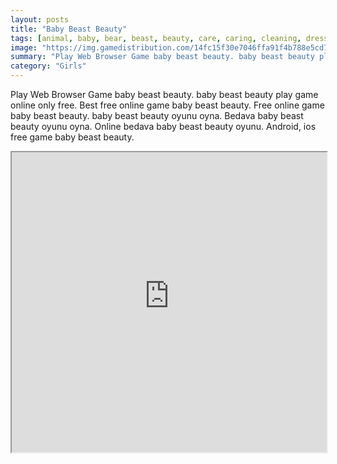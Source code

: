 ```yaml
---
layout: posts
title: "Baby Beast Beauty"
tags: [animal, baby, bear, beast, beauty, care, caring, cleaning, dress, game, games, girl, html5, lion, panda, pet, tiger, zoo, brown, free, online, games, oyna, game, free, games, play, play, games]
image: "https://img.gamedistribution.com/14fc15f30e7046ffa91f4b788e5cd7d6.jpg"
summary: "Play Web Browser Game baby beast beauty. baby beast beauty play game online only free. Best free online game baby beast beauty. Free online game baby beast beauty. baby beast beauty oyunu oyna. Bedava baby beast beauty oyunu oyna. Online bedava baby beast beauty oyunu. Android, ios free game baby beast beauty."
category: "Girls"
---
```


Play Web Browser Game baby beast beauty. baby beast beauty play game online only free. Best free online game baby beast beauty. Free online game baby beast beauty. baby beast beauty oyunu oyna. Bedava baby beast beauty oyunu oyna. Online bedava baby beast beauty oyunu. Android, ios free game baby beast beauty.

<iframe width="100%" height="480px;" src="https://html5.gamedistribution.com/14fc15f30e7046ffa91f4b788e5cd7d6/"></iframe>